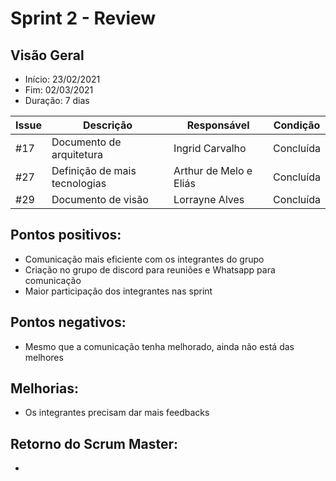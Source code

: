 # Sprint 2 - Review

## Visão Geral
* Início: 23/02/2021
* Fim: 02/03/2021
* Duração: 7 dias

Issue | Descrição | Responsável | Condição
---|---|---|---
#17 | Documento de arquitetura | Ingrid Carvalho | Concluída
#27 | Definição de mais tecnologias | Arthur de Melo e Eliás | Concluída
#29 | Documento de visão | Lorrayne Alves | Concluída

## Pontos positivos:
* Comunicação mais eficiente com os integrantes do grupo
* Criação no grupo de discord para reuniões e Whatsapp para comunicação
* Maior participação dos integrantes nas sprint

## Pontos negativos:
* Mesmo que a comunicação tenha melhorado, ainda não está das melhores

## Melhorias:
* Os integrantes precisam dar mais feedbacks

## Retorno do Scrum Master:
* 